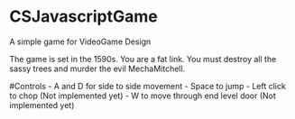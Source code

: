 CSJavascriptGame
================

A simple game for VideoGame Design

The game is set in the 1590s.
You are a fat link. You must destroy all the sassy trees and murder the evil MechaMitchell.

#Controls
	- A and D for side to side movement
	- Space to jump
	- Left click to chop (Not implemented yet)
	- W to move through end level door (Not implemented yet)
